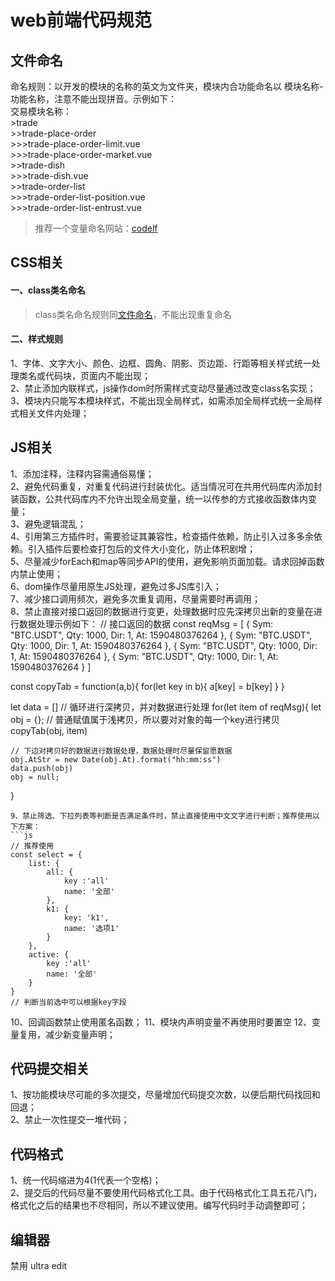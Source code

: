 # web前端代码规范

## 文件命名
命名规则：以开发的模块的名称的英文为文件夹，模块内合功能命名以 模块名称-功能名称，注意不能出现拼音。示例如下：  
交易模块名称：  
 \>trade  
    \>>trade-place-order  
        \>>>trade-place-order-limit.vue  
        \>>>trade-place-order-market.vue  
    \>>trade-dish  
        \>>>trade-dish.vue  
    \>>trade-order-list  
        \>>>trade-order-list-position.vue  
        \>>>trade-order-list-entrust.vue
>推荐一个变量命名网站：[codelf]( https://unbug.github.io/codelf/)

## CSS相关

#### 一、class类名命名
>class类名命名规则同[文件命名](#文件命名)，不能出现重复命名

#### 二、样式规则

1、字体、文字大小、颜色、边框、圆角、阴影、页边距、行距等相关样式统一处理类名或代码块，页面内不能出现；  
2、禁止添加内联样式，js操作dom时所需样式变动尽量通过改变class名实现；  
3、模块内只能写本模块样式，不能出现全局样式，如需添加全局样式统一全局样式相关文件内处理；

## JS相关

1、添加注释，注释内容需通俗易懂；  
2、避免代码重复，对重复代码进行封装优化。适当情况可在共用代码库内添加封装函数，公共代码库内不允许出现全局变量，统一以传参的方式接收函数体内变量；  
3、避免逻辑混乱；  
4、引用第三方插件时，需要验证其兼容性，检查插件依赖，防止引入过多多余依赖。引入插件后要检查打包后的文件大小变化，防止体积剧增；  
5、尽量减少forEach和map等同步API的使用，避免影响页面加载。请求回掉函数内禁止使用；  
6、dom操作尽量用原生JS处理，避免过多JS库引入；  
7、减少接口调用频次，避免多次重复调用，尽量需要时再调用；  
8、禁止直接对接口返回的数据进行变更，处理数据时应先深拷贝出新的变量在进行数据处理示例如下：
// 接口返回的数据
const reqMsg = [
        {
            Sym: "BTC.USDT",
            Qty: 1000,
            Dir: 1,
            At: 1590480376264
        },
        {
            Sym: "BTC.USDT",
            Qty: 1000,
            Dir: 1,
            At: 1590480376264
        },
        {
            Sym: "BTC.USDT",
            Qty: 1000,
            Dir: 1,
            At: 1590480376264
        },
        {
            Sym: "BTC.USDT",
            Qty: 1000,
            Dir: 1,
            At: 1590480376264
        }
    ]

const copyTab = function(a,b){
    for(let key in b){
        a[key] = b[key]
    }
}

let data = []
// 循环进行深拷贝，并对数据进行处理
for(let item of reqMsg){
    let obj = {};
    // 普通赋值属于浅拷贝，所以要对对象的每一个key进行拷贝
    copyTab(obj, item)

    // 下边对拷贝好的数据进行数据处理，数据处理时尽量保留愿数据
    obj.AtStr = new Date(obj.At).format("hh:mm:ss")
    data.push(obj)
    obj = null;
}

```  
9、禁止筛选、下拉列表等判断是否满足条件时，禁止直接使用中文文字进行判断；推荐使用以下方案：  
```js
// 推荐使用
const select = {
    list: {
        all: {
            key :'all'
            name: '全部'
        },
        k1: {
            key: 'k1',
            name: '选项1'
        }
    },
    active: {
        key :'all'
        name: '全部'
    }
}
// 判断当前选中可以根据key字段
```
10、回调函数禁止使用匿名函数；
11、模块内声明变量不再使用时要置空
12、变量复用，减少新变量声明；


## 代码提交相关

1、按功能模块尽可能的多次提交，尽量增加代码提交次数，以便后期代码找回和回退；  
2、禁止一次性提交一堆代码；

## 代码格式

1、统一代码缩进为4(1代表一个空格)；  
2、提交后的代码尽量不要使用代码格式化工具。由于代码格式化工具五花八门，格式化之后的结果也不尽相同，所以不建议使用。编写代码时手动调整即可；


## 编辑器


禁用 ultra edit